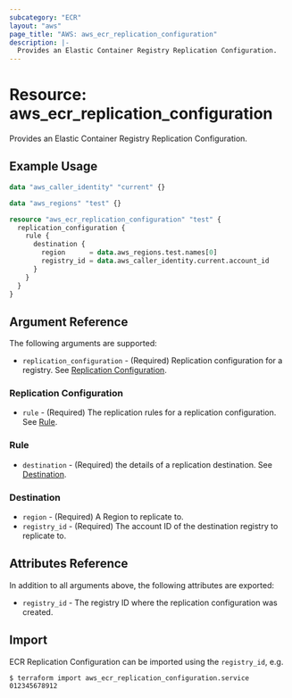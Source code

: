 ```yaml
---
subcategory: "ECR"
layout: "aws"
page_title: "AWS: aws_ecr_replication_configuration"
description: |-
  Provides an Elastic Container Registry Replication Configuration.
---
```


# Resource: aws_ecr_replication_configuration

Provides an Elastic Container Registry Replication Configuration.

## Example Usage

```terraform
data "aws_caller_identity" "current" {}

data "aws_regions" "test" {}

resource "aws_ecr_replication_configuration" "test" {
  replication_configuration {
    rule {
      destination {
        region      = data.aws_regions.test.names[0]
        registry_id = data.aws_caller_identity.current.account_id
      }
    }
  }
}
```

## Argument Reference

The following arguments are supported:

* `replication_configuration` - (Required) Replication configuration for a registry. See [Replication Configuration](#encryption-configuration).

### Replication Configuration

* `rule` - (Required) The replication rules for a replication configuration. See [Rule](#rule).

### Rule

* `destination` - (Required) the details of a replication destination. See [Destination](#destination).

### Destination

* `region` - (Required) A Region to replicate to.
* `registry_id` - (Required) The account ID of the destination registry to replicate to.

## Attributes Reference

In addition to all arguments above, the following attributes are exported:

* `registry_id` - The registry ID where the replication configuration was created.

## Import

ECR Replication Configuration can be imported using the `registry_id`, e.g.

```
$ terraform import aws_ecr_replication_configuration.service 012345678912
```
